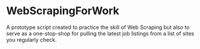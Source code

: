 # WebScrapingForWork
A prototype script created to practice the skill of Web Scraping but also to serve as a one-stop-shop for pulling the latest job listings from a list of sites you regularly check.
